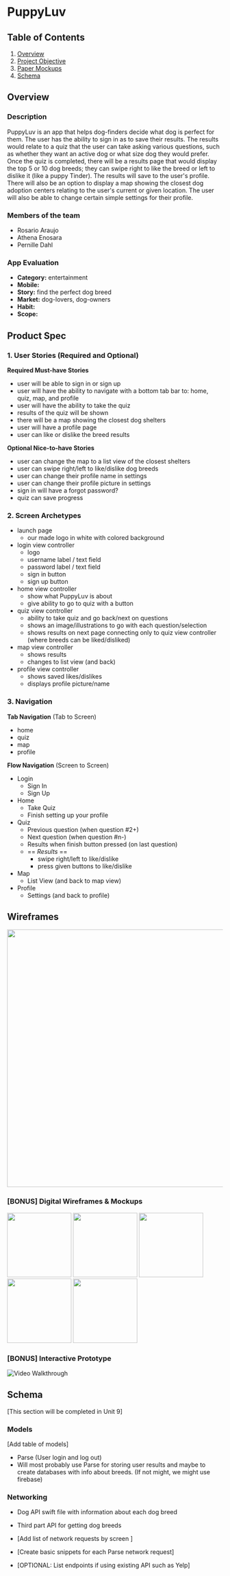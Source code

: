 # PuppyLuv

## Table of Contents
1. [Overview](#Overview)
2. [Project Objective](#Project-Objective)
3. [Paper Mockups](#Paper-MockUps)
4. [Schema](#Schema)

## Overview
### Description
PuppyLuv is an app that helps dog-finders decide what dog is perfect for them. The user has the ability to sign in as to save their results. The results would relate to a quiz that the user can take asking various questions, such as whether they want an active dog or what size dog they would prefer. Once the quiz is completed, there will be a results page that would display the top 5 or 10 dog breeds; they can swipe right to like the breed or left to dislike it (like a puppy Tinder). The results will save to the user's profile. There will also be an option to display a map showing the closest dog adoption centers relating to the user's current or given location. The user will also be able to change certain simple settings for their profile.

### Members of the team
- Rosario Araujo
- Athena Enosara
- Pernille Dahl

### App Evaluation
- **Category:** entertainment
- **Mobile:** 
- **Story:** find the perfect dog breed
- **Market:** dog-lovers, dog-owners
- **Habit:** 
- **Scope:**

## Product Spec

### 1. User Stories (Required and Optional)
**Required Must-have Stories**
* user will be able to sign in or sign up
* user will have the ability to navigate with a bottom tab bar to: home, quiz, map, and profile
* user will have the ability to take the quiz
* results of the quiz will be shown
* there will be a map showing the closest dog shelters
* user will have a profile page
* user can like or dislike the breed results

**Optional Nice-to-have Stories**
* user can change the map to a list view of the closest shelters
* user can swipe right/left to like/dislike dog breeds
* user can change their profile name in settings
* user can change their profile picture in settings
* sign in will have a forgot password?
* quiz can save progress

### 2. Screen Archetypes
* launch page
   * our made logo in white with colored background
* login view controller
   * logo
   * username label / text field
   * password label / text field
   * sign in button
   * sign up button
* home view controller
  * show what PuppyLuv is about
  * give ability to go to quiz with a button
* quiz view controller
  * ability to take quiz and go back/next on questions
  * shows an image/illustrations to go with each question/selection
  * shows results on next page connecting only to quiz view controller (where breeds can be liked/disliked)
* map view controller
  * shows results
  * changes to list view (and back)
* profile view controller
  * shows saved likes/dislikes
  * displays profile picture/name

### 3. Navigation
**Tab Navigation** (Tab to Screen)
* home
* quiz
* map
* profile

**Flow Navigation** (Screen to Screen)
* Login
   * Sign In
   * Sign Up
* Home
   * Take Quiz
   * Finish setting up your profile
* Quiz
  * Previous question (when question #2+)
  * Next question (when question #n-)
  * Results when finish button pressed (on last question)
  * == *Results* ==
    * swipe right/left to like/dislike
    * press given buttons to like/dislike
* Map
  * List View (and back to map view)
* Profile
  * Settings (and back to profile)

## Wireframes
<img src="https://imgur.com/L4ZCzQo.jpg" width=600>

### [BONUS] Digital Wireframes & Mockups
<img src="https://imgur.com/qU201Ad.jpg" width=150> <img src="https://imgur.com/kpJ099A.jpg" width=150> <img src="https://imgur.com/DyPBMKG.jpg" width=150> <img src="https://imgur.com/rQ8KBLq.jpg" width=150> <img src="https://imgur.com/L4LGRlS.jpg" width=150>

### [BONUS] Interactive Prototype
<img src='https://imgur.com/e854v3r.gif' title='Video Walkthrough' width='' alt='Video Walkthrough' />

## Schema 
[This section will be completed in Unit 9]

### Models
[Add table of models]
- Parse (User login and log out) 
- Will most probably use Parse for storing user results and maybe to create databases with info about breeds. 
(If not might, we might use firebase) 

### Networking
-  Dog API swift file with information about each dog breed 
-  Third part API for getting dog breeds

- [Add list of network requests by screen ]
- [Create basic snippets for each Parse network request]
- [OPTIONAL: List endpoints if using existing API such as Yelp]

